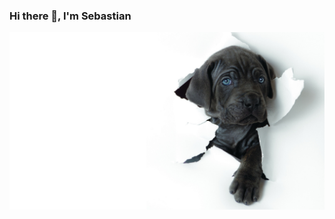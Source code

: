 ### Hi there 👋, I'm Sebastian 

![Dog](https://github.com/besthost86/besthost86/blob/master/R.jpeg)

